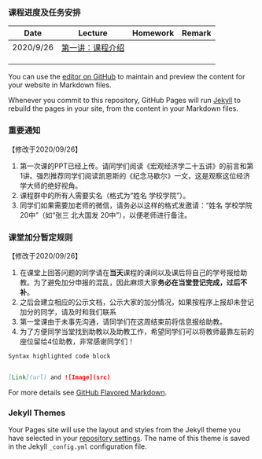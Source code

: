 ### 课程进度及任务安排

|  Date    |  Lecture    |   Homework   |  Remark    |
| ---- | ---- | ---- | ---- |
| 2020/9/26     |  [第一讲：课程介绍](https://github.com/nsdjzj2020/zjz.io/blob/gh-pages/%E4%B8%AD%E7%BB%8F%E4%B8%932020-01-%E8%AF%BE%E7%A8%8B%E4%BB%8B%E7%BB%8D.pptx)    |      |      |
|      |      |      |      |
|      |      |      |      |
|      |      |      |      |


You can use the [editor on GitHub](https://github.com/nsdjzj2020/zjz.io/edit/gh-pages/index.md) to maintain and preview the content for your website in Markdown files.

Whenever you commit to this repository, GitHub Pages will run [Jekyll](https://jekyllrb.com/) to rebuild the pages in your site, from the content in your Markdown files.


### 重要通知
【修改于2020/09/26】
1. 第一次课的PPT已经上传。请同学们阅读《宏观经济学二十五讲》的前言和第1讲。强烈推荐同学们阅读凯恩斯的《纪念马歇尔》一文，这是观察这位经济学大师的绝好视角。
2. 课程群中的所有人需要实名（格式为“姓名 学校学院”）。
3. 同学们如果需要加老师的微信，请务必以这样的格式发邀请：“姓名 学校学院 20中”（如“张三 北大国发 20中”），以便老师进行备注。

### 课堂加分暂定规则
【修改于2020/09/26】
1. 在课堂上回答问题的同学请在**当天**课程的课间以及课后将自己的学号报给助教。为了避免加分申报的混乱，因此麻烦大家**务必在当堂登记完成，过后不补**。
2. 之后会建立相应的公示文档，公示大家的加分情况，如果按程序上报却未登记加分的同学，请及时和我们联系
3. 第一堂课由于未事先沟通，请同学们在这周结束前将信息报给助教。
4. 为了方便同学当堂找到助教以及助教工作，希望同学们可以将教师最靠左前的座位留给4位助教，非常感谢同学们！

```markdown
Syntax highlighted code block


[Link](url) and ![Image](src)
```

For more details see [GitHub Flavored Markdown](https://guides.github.com/features/mastering-markdown/).

### Jekyll Themes

Your Pages site will use the layout and styles from the Jekyll theme you have selected in your [repository settings](https://github.com/nsdjzj2020/zjz.io/settings). The name of this theme is saved in the Jekyll `_config.yml` configuration file.


